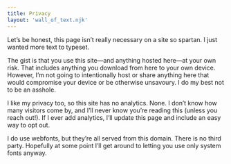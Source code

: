 ```yaml
---
title: Privacy
layout: 'wall_of_text.njk'
---
```


Let’s be honest, this page isn’t really necessary on a site so spartan. I just wanted more text to typeset.

The gist is that you use this site—and anything hosted here—at your own risk. That includes anything you download from here to your own device. However, I’m not going to intentionally host or share anything here that would compromise your device or be otherwise unsavoury. I do my best not to be an asshole.

I like my privacy too, so this site has no analytics. None. I don’t know how many visitors come by, and I’ll never know you’re reading this (unless you reach out!). If I ever add analytics, I’ll update this page and include an easy way to opt out.

I do use webfonts, but they’re all served from this domain. There is no third party. Hopefully at some point I’ll get around to letting you use only system fonts anyway.
